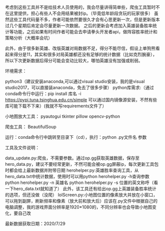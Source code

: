 考虑到这些工具并不是给技术人员使用的，我会尽量讲得简单些，爬虫工具暂时不在这里提供，担心有些人不会用结果被封ip。（毕竟低年龄段贪玩的玩家很多）
虽然这些工具代码量不多，作者可能依然要很久才会有心思更新一次，但是更新版本过几个星期后肯定会尽量更新一次数据。
之后的更新会考虑加入英雄装备胜率统计等功能，之后如果有时间作者可能会去申请拳头开发者api，做阵容胜率统计和策略分析（大概率会坑）

此外，由于很多新英雄、改版英雄对局数据不足，得分不能尽信，假设上单狗熊看起来得分是11，其实和很多对局英雄都还没有足够的统计数据（比如克烈腕豪），所以下次更新数据后得分可能会变动比较大，哪怕英雄没有加强或削弱。

环境需求：

python3（建议安装anaconda,可以通过visual studio安装，我的是visual studio2017，可以直接装anaconda，免去了很多步骤）
python库需求:（通过conda命令行中运行：pip install 库名 -i https://pypi.tuna.tsinghua.edu.cn/simple 可以通过国内镜像源安装，不然有些库可能下载不下来）(我就不写requirements文件了）

小地图放大工具：
	pyautogui
	tkinter
	pillow
	opencv-python
	
爬虫工具：
	BeautifulSoup
	
运行：conda命令行中跳转至目录下（cd），执行：python .py文件名 参数

工具及文件说明：

data_update.py:爬虫，不需要参数。通过op.gg获取英雄数据，保存至hero_data.py，建议不要经常更新，不然可能会被op.gg屏蔽ip，每次更新工具包时都会给上最新数据并附带日期
herohelper.py:英雄胜率查询工具，从hero_data.txt中统计数据，使用时可以用python herohelper.py -h查询参数
		python herohelper.py -n 英雄名
		python herohelper.py -s 位置的英文称呼（看一下hero_data.txt就知道了）	此外，该工具还有给出op.gg上英雄装备胜率统计的选项，但还没做（没爬）
lolScreen.py:小地图位置的像素放大并放在小窗口，可以拖到副屏，刷新频率和像素（放大前和放大后）应该在.py文件中根据自己的电脑调整，我的游戏界面分辨率是1920*1080的，不同分辨率也会导致小地图变化，要自己改

最新数据获取日期：2020/7/29



